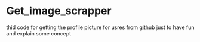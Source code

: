 # Get_image_scrapper
thid code for getting the profile picture for usres from github just to have fun and explain some concept 

